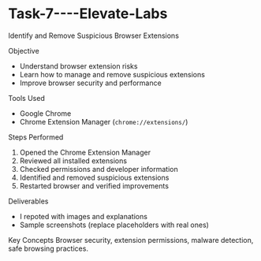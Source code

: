 # Task-7----Elevate-Labs
Identify and Remove Suspicious Browser Extensions

 Objective
- Understand browser extension risks
- Learn how to manage and remove suspicious extensions
- Improve browser security and performance

Tools Used
- Google Chrome
- Chrome Extension Manager (`chrome://extensions/`)

 Steps Performed
1. Opened the Chrome Extension Manager
2. Reviewed all installed extensions
3. Checked permissions and developer information
4. Identified and removed suspicious extensions
5. Restarted browser and verified improvements


Deliverables
-  I repoted with images and explanations
- Sample screenshots (replace placeholders with real ones)

 Key Concepts
Browser security, extension permissions, malware detection, safe browsing practices.
